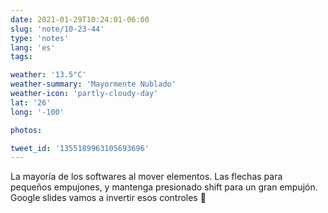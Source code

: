 ```yaml
---
date: 2021-01-29T10:24:01-06:00
slug: 'note/10-23-44'
type: 'notes'
lang: 'es'
tags:

weather: '13.5°C'
weather-summary: 'Mayormente Nublado'
weather-icon: 'partly-cloudy-day'
lat: '26'
long: '-100'

photos:

tweet_id: '1355189963105693696'
---
```

La mayoría de los softwares al mover elementos. Las flechas para pequeños empujones, y mantenga presionado shift para un gran empujón. 
Google slides vamos a invertir esos controles 🥴